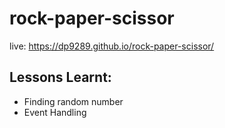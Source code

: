 # rock-paper-scissor

live: https://dp9289.github.io/rock-paper-scissor/

## Lessons Learnt:

- Finding random number
- Event Handling